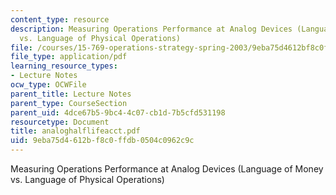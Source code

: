 ```yaml
---
content_type: resource
description: Measuring Operations Performance at Analog Devices (Language of Money
  vs. Language of Physical Operations)
file: /courses/15-769-operations-strategy-spring-2003/9eba75d4612bf8c0ffdb0504c0962c9c_analoghalflifeacct.pdf
file_type: application/pdf
learning_resource_types:
- Lecture Notes
ocw_type: OCWFile
parent_title: Lecture Notes
parent_type: CourseSection
parent_uid: 4dce67b5-9bc4-4c07-cb1d-7b5cfd531198
resourcetype: Document
title: analoghalflifeacct.pdf
uid: 9eba75d4-612b-f8c0-ffdb-0504c0962c9c
---
```

Measuring Operations Performance at Analog Devices (Language of Money vs. Language of Physical Operations)